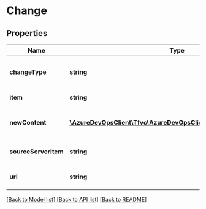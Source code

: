 # Change

## Properties
Name | Type | Description | Notes
------------ | ------------- | ------------- | -------------
**changeType** | **string** | The type of change that was made to the item. | [optional] 
**item** | **string** | Current version. | [optional] 
**newContent** | [**\AzureDevOpsClient\Tfvc\AzureDevOpsClient\Tfvc\Model\ItemContent**](ItemContent.md) | Content of the item after the change. | [optional] 
**sourceServerItem** | **string** | Path of the item on the server. | [optional] 
**url** | **string** | URL to retrieve the item. | [optional] 

[[Back to Model list]](../README.md#documentation-for-models) [[Back to API list]](../README.md#documentation-for-api-endpoints) [[Back to README]](../README.md)


